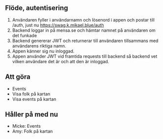 ## Flöde, autentisering

1. Användaren fyller i användarnamn och lösenord i appen och postar till /auth, just nu https://swag.k.mikael.blue/auth
2. Backend loggar in på mensa.se och hämtar namnet på användaren om det funkade
3. Backend genererar JWT och returnerar till användaren tillsammans med användarens riktiga namn.
4. Appen känner sig nu inloggad.
5. Appen använder JWT vid framtida requests till backend så backend vet vilken användare det är och att den är inloggad.

## Att göra

- Events
- Visa folk på kartan
- Visa events på kartan

## Håller på med nu

- Micke: Events
- Amy: Folk på kartan
